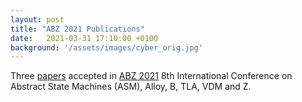 ```yaml
---
layout: post
title: "ABZ 2021 Publications"
date:   2021-03-31 17:10:00 +0100
background: '/assets/images/cyber_orig.jpg'
---
```

Three <a href= "/publications/">papers</a> accepted in <a href="https://abz2021.uni-ulm.de">ABZ 2021</a> 8th International Conference on Abstract State Machines (ASM), Alloy, B, TLA, VDM and Z.



